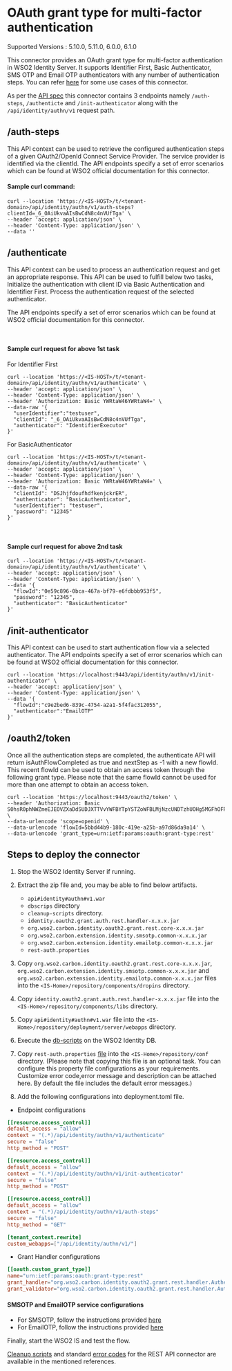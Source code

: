 # OAuth grant type for multi-factor authentication

Supported Versions : 5.10.0, 5.11.0, 6.0.0, 6.1.0

This connector provides an OAuth grant type for multi-factor authentication in WSO2 Identity Server.
It supports Identifier First, Basic Authenticator, SMS OTP and Email OTP authenticators with any number of authentication steps.
You can refer [here](Use-cases.md) for some use cases of this connector.

As per the [API spec](../components/org.wso2.carbon.identity.oauth2.grant.rest.endpoint/src/main/resources/AuthenticationRestAPI.yaml)  this connector contains 3 endpoints namely 
`/auth-steps`, `/authenticte` and `/init-authenticator` along with the `/api/identity/authn/v1` request path.

## /auth-steps

This API context can be used to retrieve the configured authentication steps 
of a given OAuth2/OpenId Connect Service Provider. The service provider is 
identified via the clientId. The API endpoints specify a set of error scenarios which can be 
found at WSO2 official documentation for this connector.

#### Sample curl command:

```agsl
curl --location 'https://<IS-HOST>/t/<tenant-domain>/api/identity/authn/v1/auth-steps?
clientId=_6_OAiUkvaAIsBwCdN8c4nVUfTga' \
--header 'accept: application/json' \
--header 'Content-Type: application/json' \
--data ''
```
## /authenticate

This API context can be used to process an authentication request and get an 
appropriate response. This API can be used to fulfill below two tasks,
Initialize the authentication with client ID via Basic Authentication and 
Identifier First. Process the authentication request of the selected authenticator.

The API endpoints specify a set of error scenarios which can be found at 
WSO2 official documentation for this connector.

<br/>

#### Sample curl request for above 1st task

For Identifier First
```agsl
curl --location 'https://<IS-HOST>/t/<tenant-domain>/api/identity/authn/v1/authenticate' \
--header 'accept: application/json' \
--header 'Content-Type: application/json' \
--header 'Authorization: Basic YWRtaW46YWRtaW4=' \
--data-raw '{
  "userIdentifier":"testuser",
  "clientId": "_6_OAiUkvaAIsBwCdN8c4nVUfTga",
  "authenticator": "IdentifierExecutor"
}'
```

For BasicAuthenticator

```agsl
curl --location 'https://<IS-HOST>/t/<tenant-domain>/api/identity/authn/v1/authenticate' \
--header 'accept: application/json' \
--header 'Content-Type: application/json' \
--header 'Authorization: Basic YWRtaW46YWRtaW4=' \
--data-raw '{
  "clientId": "DSJhjfdoufhdfkenjckrER",
  "authenticator": "BasicAuthenticator",
  "userIdentifier": "testuser",
  "password": "12345"
}'
```
<br/>

#### Sample curl request for above 2nd task
```agsl
curl --location 'https://<IS-HOST>/t/<tenant-domain>/api/identity/authn/v1/authenticate' \
--header 'accept: application/json' \
--header 'Content-Type: application/json' \
--data '{
  "flowId":"0e59c896-0bca-467a-bf79-e6fdbbb953f5",
  "password": "12345",
  "authenticator": "BasicAuthenticator"
}'
```

## /init-authenticator

This API context can be used to start authentication flow via a 
selected authenticator. The API endpoints specify a set of error 
scenarios which can be found at WSO2 official documentation for this connector.

```agsl
curl --location 'https://localhost:9443/api/identity/authn/v1/init-authenticator' \
--header 'accept: application/json' \
--header 'Content-Type: application/json' \
--data '{
  "flowId":"c9e2bed6-839c-4754-a2a1-5f4fac312055",
  "authenticator":"EmailOTP"
}'
```

## /oauth2/token

Once all the authentication steps are completed, the authenticate API will return isAuthFlowCompleted as true and nextStep as -1 with a new flowId. This recent flowId can be used to obtain an access token through the following grant type. Please note that the same flowId cannot be used for more than one attempt to obtain an access token.
```agsl
curl --location 'https://localhost:9443/oauth2/token' \
--header 'Authorization: Basic S0hsR0phNWZmeEJEOVZXaDdSUDJXTTVvYWFBYTpYSTZoWFBLMjNzcUNDTzhUOHg5MGFhOFRRa0lh' \
--data-urlencode 'scope=openid' \
--data-urlencode 'flowId=5bbd44b9-180c-419e-a25b-a97d86da9a14' \
--data-urlencode 'grant_type=urn:ietf:params:oauth:grant-type:rest'
```
## Steps to deploy the connector

1) Stop the WSO2 Identity Server if running.

2) Extract the zip file and, you may be able to find below artifacts.
   * `api#identity#authn#v1.war`
   * `dbscrips` directory
   * `cleanup-scripts` directory.
   * `identity.oauth2.grant.auth.rest.handler-x.x.x.jar`
   * `org.wso2.carbon.identity.oauth2.grant.rest.core-x.x.x.jar`
   * `org.wso2.carbon.extension.identity.smsotp.common-x.x.x.jar`
   * `org.wso2.carbon.extension.identity.emailotp.common-x.x.x.jar`
   * `rest-auth.properties`

3) Copy `org.wso2.carbon.identity.oauth2.grant.rest.core-x.x.x.jar`,
   `org.wso2.carbon.extension.identity.smsotp.common-x.x.x.jar` and
   `org.wso2.carbon.extension.identity.emailotp.common-x.x.x.jar` files into the 
`<IS-Home>/repository/components/dropins` directory.

4) Copy `identity.oauth2.grant.auth.rest.handler-x.x.x.jar` file into the
`<IS-Home>/repository/components/libs` directory.

5) Copy `api#identity#authn#v1.war` file into the `<IS-Home>/repository/deployment/server/webapps` directory.

6) Execute the [db-scripts](../components/org.wso2.carbon.identity.oauth2.grant.rest.core/src/main/resources/dbscripts) on the WSO2 Identity DB.

7) Copy `rest-auth.properties` [file](../components/org.wso2.carbon.identity.oauth2.grant.rest.core/src/main/resources/rest-auth.properties) into the 
`<IS-Home>/repository/conf` directory. 
(Please note that copying this file is an optional task. You can configure this property file configurations as your 
   requirements. 
Customize error code,error message and description can be attached here. 
By default the file includes the default error messages.)

8) Add the following configurations into deployment.toml file.

- Endpoint configurations

```toml
[[resource.access_control]]
default_access = "allow"
context = "(.*)/api/identity/authn/v1/authenticate"
secure = "false"
http_method = "POST"

[[resource.access_control]]
default_access = "allow"
context = "(.*)/api/identity/authn/v1/init-authenticator"
secure = "false"
http_method = "POST"

[[resource.access_control]]
default_access = "allow"
context = "(.*)/api/identity/authn/v1/auth-steps"
secure = "false"
http_method = "GET"

[tenant_context.rewrite]
custom_webapps=["/api/identity/authn/v1/"]
```

- Grant Handler configurations
```toml
[[oauth.custom_grant_type]]
name="urn:ietf:params:oauth:grant-type:rest"
grant_handler="org.wso2.carbon.identity.oauth2.grant.rest.handler.AuthenticationGrantHandler"
grant_validator="org.wso2.carbon.identity.oauth2.grant.rest.handler.AuthenticationGrantValidator"
```

#### SMSOTP and EmailOTP service configurations
- For SMSOTP, follow the instructions provided [here](https://github.com/wso2-extensions/identity-outbound-auth-sms-otp/blob/master/docs/sms_otp_service.md)
- For EmailOTP, follow the instructions provided [here](https://github.com/wso2-extensions/identity-outbound-auth-email-otp/blob/master/docs/email_otp_service.md)


Finally, start the WSO2 IS and test the flow.

[Cleanup scripts](../components/org.wso2.carbon.identity.oauth2.grant.rest.core/src/main/resources/cleanup-scripts) and standard [error codes](errorCodes.md) for the 
REST API connector are available in the mentioned references.
